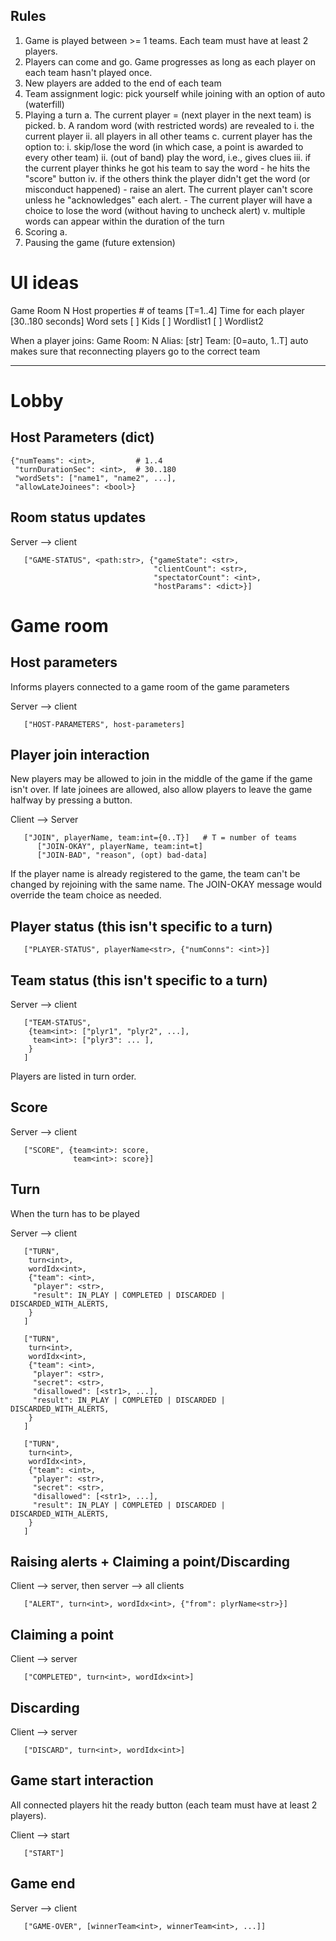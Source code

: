 Rules
-----

1. Game is played between >= 1 teams. Each team must have at least 2 players.
2. Players can come and go. Game progresses as long as each player on each team
   hasn't played once.
3. New players are added to the end of each team
4. Team assignment logic: pick yourself while joining with an option of auto (waterfill)
5. Playing a turn
   a. The current player = (next player in the next team) is picked.
   b. A random word (with restricted words) are revealed to
      i.  the current player
      ii. all players in all other teams
   c. current player has the option to:
      i.   skip/lose the word (in which case, a point is awarded to every other team)
      ii.  (out of band) play the word, i.e., gives clues
      iii. if the current player thinks he got his team to say the word
           - he hits the "score" button
      iv.  if the others think the player didn't get the word (or misconduct happened)
           - raise an alert. The current player can't score unless he "acknowledges" each alert.
           - The current player will have a choice to lose the word (without having to uncheck alert)
      v.   multiple words can appear within the duration of the turn
6. Scoring
   a. 
7. Pausing the game (future extension)

# UI ideas

Game Room N
   Host properties
      # of teams [T=1..4]
      Time for each player [30..180 seconds]
      Word sets
         [ ] Kids
         [ ] Wordlist1
         [ ] Wordlist2

When a player joins:
   Game Room: N
   Alias: [str]
   Team: [0=auto, 1..T]
      auto makes sure that reconnecting players go to the
      correct team

-----

# Lobby

## Host Parameters (dict)

```
{"numTeams": <int>,         # 1..4
 "turnDurationSec": <int>,  # 30..180
 "wordSets": ["name1", "name2", ...],
 "allowLateJoinees": <bool>} 
```

## Room status updates

Server --> client

```
   ["GAME-STATUS", <path:str>, {"gameState": <str>,
                                "clientCount": <str>,
                                "spectatorCount": <int>,
                                "hostParams": <dict>}]
```

# Game room

## Host parameters

Informs players connected to a game room of the game parameters

Server --> client

```
   ["HOST-PARAMETERS", host-parameters]
```

## Player join interaction

New players may be allowed to join in the middle of the game if the game isn't over. If late joinees are allowed, also allow players to leave the game halfway by pressing a button.

Client --> Server

```
   ["JOIN", playerName, team:int={0..T}]   # T = number of teams
      ["JOIN-OKAY", playerName, team:int=t]
      ["JOIN-BAD", "reason", (opt) bad-data]
```

   If the player name is already registered to the game, the team can't be changed
   by rejoining with the same name. The JOIN-OKAY message would override the team
   choice as needed.

## Player status (this isn't specific to a turn)

```
   ["PLAYER-STATUS", playerName<str>, {"numConns": <int>}]
```

## Team status (this isn't specific to a turn)

Server --> client

```
   ["TEAM-STATUS",
    {team<int>: ["plyr1", "plyr2", ...],
     team<int>: ["plyr3": ... ],
    }
   ]
```

Players are listed in turn order.


## Score

Server --> client

```
   ["SCORE", {team<int>: score,
              team<int>: score}]
```

## Turn

When the turn has to be played

Server --> client
```
   ["TURN",
    turn<int>,
    wordIdx<int>,
    {"team": <int>,
     "player": <str>,
     "result": IN_PLAY | COMPLETED | DISCARDED | DISCARDED_WITH_ALERTS,
    }
   ]

   ["TURN",
    turn<int>,
    wordIdx<int>,
    {"team": <int>,
     "player": <str>,
     "secret": <str>,
     "disallowed": [<str1>, ...],
     "result": IN_PLAY | COMPLETED | DISCARDED | DISCARDED_WITH_ALERTS,
    }
   ]

   ["TURN",
    turn<int>,
    wordIdx<int>,
    {"team": <int>,
     "player": <str>,
     "secret": <str>,
     "disallowed": [<str1>, ...],
     "result": IN_PLAY | COMPLETED | DISCARDED | DISCARDED_WITH_ALERTS,
    }
   ]
```

## Raising alerts + Claiming a point/Discarding

Client --> server, then server --> all clients

```
   ["ALERT", turn<int>, wordIdx<int>, {"from": plyrName<str>}]
```

## Claiming a point

Client --> server

```
   ["COMPLETED", turn<int>, wordIdx<int>]
```

## Discarding

Client --> server

```
   ["DISCARD", turn<int>, wordIdx<int>]
```


## Game start interaction

All connected players hit the ready button (each team must have at least 2 players).

Client --> start

```
   ["START"]
```


## Game end

Server --> client

```
   ["GAME-OVER", [winnerTeam<int>, winnerTeam<int>, ...]]
```
